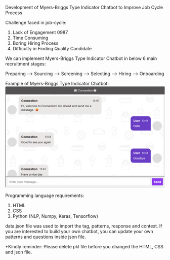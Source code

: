 Development of Myers-Briggs Type Indicator Chatbot to Improve Job Cycle Process 

Challenge faced in job-cycle:
1. Lack of Engagement 0987
2. Time Consuming
3. Boring Hiring Process
4. Difficulty in Finding Quality Candidate

We can implement Myers-Briggs Type Indicator Chatbot in below 6 main recruitment stages:

Preparing --> Sourcing --> Screening --> Selecting --> Hiring --> Onboarding

Example of Myers-Briggs Type Indicator Chatbot:
![](/chatbot.png)

Programming language requirements:
1. HTML
2. CSS
3. Python (NLP, Numpy, Keras, Tensorflow)

data.json file was used to import the tag, patterns, response and context. If you are interested  to build your own chatbot, you can update your own patterns and questions inside json file.

*Kindly reminder: Please delete pkl file before you changed the HTML, CSS and json file.
